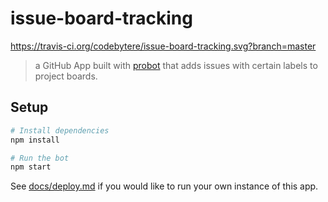 # issue-board-tracking

https://travis-ci.org/codebytere/issue-board-tracking.svg?branch=master

> a GitHub App built with [probot](https://github.com/probot/probot) that adds issues with certain labels to project boards.

## Setup

```sh
# Install dependencies
npm install

# Run the bot
npm start
```

See [docs/deploy.md](docs/deploy.md) if you would like to run your own instance of this app.
